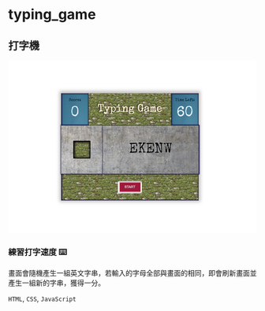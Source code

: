 # typing_game

## 打字機

<img src="images/typing_game.png" alt="frontPage" height="
350" width="auto">

### 練習打字速度 ⌨️

畫面會隨機產生一組英文字串，若輸入的字母全部與畫面的相同，即會刷新畫面並產生一組新的字串，獲得一分。

`HTML`, `CSS`, `JavaScript`
